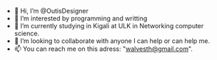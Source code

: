 - 👋 Hi, I’m @OutisDesigner
- 👀 I’m interested by programming and writting
- 🌱 I’m currently studying in Kigali at ULK in Networking computer science.
- 💞️ I’m looking to collaborate with anyone I can help or can help me.
- 📫 You can reach me on this adress: "walvesth@gmail.com".
<!---
OutisDesigner/OutisDesigner is a ✨ special ✨ repository because its `README.md` (this file) appears on your GitHub profile.
You can click the Preview link to take a look at your changes.
--->
